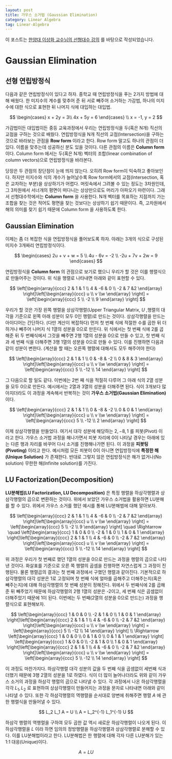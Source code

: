 ```yaml
---
layout: post
title: 가우스 소거법 (Gaussian Elimination)
category: Linear Algebra
tag: Linear-Algebra
---
```




이 포스트는 [한양대 이상화 교수님의 선형대수 강의](https://www.youtube.com/playlist?list=PLSN_PltQeOyjDGSghAf92VhdMBeaLZWR3) 를 바탕으로 작성되었습니다.

# Gaussian Elimination

## 선형 연립방정식

다음과 같은 연립방정식이 있다고 하자. 중학교 때 연립방정식을 푸는 2가지 방법에 대해 배웠다. 한 미지수의 계수를 맞추어 준 뒤 서로 빼주어 소거하는 가감법, 하나의 미지수에 대한 식으로 표현한 뒤 나머지 식에 대입하는 대입법.


$$
\begin{cases} x + 2y = 3\\ 4x + 5y = 6 \end{cases} \\
x = -1, y = 2
$$



가감법이든 대입법이든 중등 교육과정에서 우리는 연립방정식을 두(혹은 N개) 직선의 교점을 구하는 것으로 배웠다. 연립방정식을 N개 직선의 교점(Intersection)을 구하는 것으로 바라보는 관점을 **Row form** 이라고 한다. Row form 말고도 하나의 관점이 더 있다. 이름을 맞추는데 성공하신 분도 있을 것이다. 다른 관점의 이름은 **Column form** 이다. Column form 에서는 두(혹은 N개) 벡터의 조합(linear combination of column vectors)으로 연립방정식을 바라본다.

당장은 두 관점의 장단점이 눈에 띄지 않는다. 오히려 Row form이 익숙하고 좋아보인다. 하지만 미지수와 식의 개수가 늘어날수록 Row form에서의 교점(Intersection, 혹은 교차하는 부분)을 상상하기가 어렵다. 머릿속에서 그려볼 수 있는 정도는 3차원인데, 그 3차원에서 서너개의 평면이 떠다니는 상상만으로도 머리가 아파오기 마련이다. 그래서 선형대수학에서는 **Column form** 을 사용한다. N개 벡터를 목표하는 지점까지 가는 조합을 찾는 것은 적어도 평면을 찾는 것보다는 상상하기 쉽기 때문이다. 즉, 고차원에서 해의 의미를 찾기 쉽기 때문에 Column form 을 사용하도록 한다.



## Gaussian Elimination

이제는 좀 더 복잡한 식을 연립방정식을 풀어보도록 하자. 아래는 3개의 식으로 구성된 미지수 3개짜리 연립방정식이다. 


$$
\begin{cases} 2u + v + w = 5 \\ 4u - 6v = -2 \\ -2u + 7v + 2w = 9 \end{cases}
$$



연립방정식을 **Column form** 의 관점으로 보기로 했으니 우리가 할 것은 이를 행렬식으로 만들어주는 것이다. 위 식을 행렬로 나타내면 아래와 같이 표현할 수 있다.


$$
\left[\begin{array}{ccc} 2 & 1 & 1 \\ 4 & -6 & 0 \\ -2 & 7 &2 \end{array} \right]\left[\begin{array}{ccc} u \\ v \\w \end{array} \right] = \left[\begin{array}{ccc} 5 \\ -2 \\ 9 \end{array} \right]
$$


우리가 할 것은 가장 왼쪽 행렬을 상삼각행렬(Upper Triangular Matrix, $U$ ,행렬의 대각을 기준으로 왼쪽 아래 성분이 모두 0인 행렬)로 만드는 것이다. 상삼각행렬을 만드는 아이디어는 간단하다. (다만 계산이 복잡하다) 먼저 첫 번째 식에 적절한 수를 곱한 뒤 더하거나 빼주어 나머지 식 1열의 성분을 0으로 만든다. 위 식에서는 첫 번째 식에 2를 곱해준 뒤 두 번째식에서 그것을 빼주면 2행 1열의 성분을 0으로 만들 수 있고, 첫 번째 식과 세 번째 식을 더해주면 3행 1열의 성분을 0으로 만들 수 있다. 이를 진행하면 다음과 같이 성분이 변한다. (계산을 할 때는 오른쪽 행렬에 대해서도 모두 해주어야 한다)


$$
\left[\begin{array}{ccc} 2 & 1 & 1 \\ 0 & -8 & -2 \\ 0 & 8 & 3 \end{array} \right]\left[\begin{array}{ccc} u \\ v \\w \end{array} \right] = \left[\begin{array}{ccc} 5 \\ -12 \\ 14 \end{array} \right]
$$


그 다음으로 할 일도 같다. 이번에는 2번 째 식을 적절히 다루어 그 아래 식의 2열 성분을 모두 0으로 만든다. 예시에서는 2열과 3열의 성분을 더해주면 된다. 식이 3개보다 많아지더라도 이 과정을 계속해서 반복하는 것이 **가우스 소거법(Gaussian Elimination)** 이다.


$$
\left[\begin{array}{ccc} 2 & 1 & 1 \\ 0 & -8 & -2 \\ 0 & 0 & 1 \end{array} \right]\left[\begin{array}{ccc} u \\ v \\w \end{array} \right] = \left[\begin{array}{ccc} 5 \\ -12 \\ 2 \end{array} \right]
$$


이제 상삼각행렬을 만들었다. 여기서 대각 성분에 해당하는 $2, -8, 1$ 를 피봇(Pivot) 이라고 한다. 가우스 소거법 과정을 해나가면서 피봇 자리에 0이 나타날 경우는 아래에 있는 다른 행과 자리를 바꾸어 다시 소거를 진행해나가면 된다. 이 과정을 **피봇팅(Pivoting)** 이라고 한다. 예시처럼 모든 피봇이 0이 아니면 연립방정식에 **특정한 해(Unique Solution)** 가 존재한다. 반대로 그렇지 않은 연립방정식은 해가 없거나(No solution) 무한한 해(Infinite solution)를 가진다.



## LU Factorization(Decomposition)

**LU분해법(LU Factorization, LU Decomposition)** 은 특정 행렬을 하삼각행렬과 상삼각행렬의 곱으로 변환하는 것이다. 위에서 보았던 가우스 소거법을 활용하면 LU분해를 할 수 있다. 위에서 가우스 소거를 했던 예시를 통해 LU분해법에 대해 알아보자.


$$
\left[\begin{array}{ccc} 2 & 1 & 1 \\ 4 & -6 & 0 \\ -2 & 7 &2 \end{array} \right]\left[\begin{array}{ccc} u \\ v \\w \end{array} \right] = \left[\begin{array}{ccc} 5 \\ -2 \\ 9 \end{array} \right]
\quad \Rightarrow \quad
\left[\begin{array}{ccc} 1 & 0 & 0 \\ -2 & 1 & 0 \\ 1 & 0 & 1 \end{array} \right]\left[\begin{array}{ccc} 2 & 1 & 1 \\ 4 & -6 & 0 \\ -2 & 7 &2 \end{array} \right]\left[\begin{array}{ccc} u \\ v \\w \end{array} \right] = \left[\begin{array}{ccc} 5 \\ -12 \\ 14 \end{array} \right]
$$


위 과정은 우리가 첫 번째로 했던 1열의 성분을 0으로 만드는 과정을 행렬의 곱으로 나타낸 것이다. 화살표를 기준으로 오른 쪽 행렬의 곱셈을 진행하면 자연스럽게 그 과정이 진행된다. 물론 행렬곱의 결과는 첫 번째 과정에서 구했던 행렬과 같아진다. 기본적으로 하삼각행렬의 대각 성분은 1로 고정되며 첫 번째 식에 얼마를 곱해주고 더해주는지(혹은 빼주는지)에 대해 하삼각행렬의 첫 번째 성분이 정해진다. 위에서 두 번째식에 2를 곱해준 뒤 빼주었기 때문에 하삼각행렬의 2행 1열의 성분은 -2이고, 세 번째 식은 곱셈없이 더해주었기 때문에 1이 된다. 이번에는 두 번째(2열의 성분을 0으로 만드는) 과정을 행렬식으로 표현해보자.


$$
\left[\begin{array}{ccc} 1 & 0 & 0 \\ -2 & 1 & 0 \\ 1 & 0 & 1 \end{array} \right]\left[\begin{array}{ccc} 2 & 1 & 1 \\ 4 & -6 & 0 \\ -2 & 7 &2 \end{array} \right]\left[\begin{array}{ccc} u \\ v \\w \end{array} \right] = \left[\begin{array}{ccc} 5 \\ -12 \\ 14 \end{array} \right]
\\ \Rightarrow
\left[\begin{array}{ccc} 1 & 0 & 0 \\ 0 & 1 & 0 \\ 0 & 1 & 1 \end{array} \right]
\left[\begin{array}{ccc} 1 & 0 & 0 \\ -2 & 1 & 0 \\ 1 & 0 & 1 \end{array} \right]\left[\begin{array}{ccc} 2 & 1 & 1 \\ 4 & -6 & 0 \\ -2 & 7 &2 \end{array} \right]\left[\begin{array}{ccc} u \\ v \\w \end{array} \right] = \left[\begin{array}{ccc} 5 \\ -12 \\ 14 \end{array} \right]
$$


이 과정도 마찬가지다. 하삼각행렬 대각 성분의 값을 두 번째 식을 곱셈없이 세번째 식과 더했기 때문에 3행 2열의 성분을 1로 하였다. 식이 더 많이 늘어나더라도 위와 같이 가우스 소거의 과정을 하삼각 행렬의 곱으로 나타낼 수 있다. 각 과정에서 나온 하삼각행렬을 각각 $L_1, L_2$ 로 표현하여 상삼각행렬이 만들어지는 과정을  문자로 나타내면 아래와 같이 나타낼 수 있다. 또한 각 하삼각행렬의 역행렬을 순서대로 양변에 취해주면 행렬 $A$ 에 관한 행렬식을 만들어낼 수 있다. 


$$
L_2 L_1 A = U \\
A = L_2^{-1} L_1^{-1} U
$$


하삼각 행렬의 역행렬을 구하여 모두 곱한 값 역시 새로운 하삼각행렬이 나오게 된다. 이 하삼각행렬을 $L$ 이라 하면 임의의 정방행렬을 하삼각행렬과 상삼각행렬로 분해할 수 있다. 이를 LU분해법이라고 한다. LU분해법은 한 행렬에 대해 각자 다른 LU분해가 있는 1:1 대응(Unique)이다. 


$$
A = LU
$$

